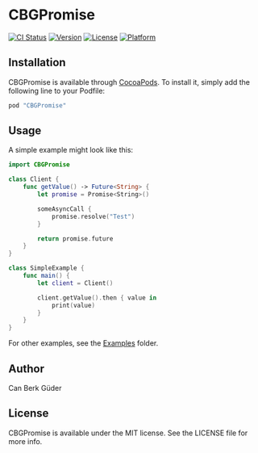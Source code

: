 # CBGPromise

[![CI Status](https://img.shields.io/circleci/project/cbguder/CBGPromise/master.svg)](https://circleci.com/gh/cbguder/CBGPromise/tree/master)
[![Version](https://img.shields.io/cocoapods/v/CBGPromise.svg?style=flat)](http://cocoapods.org/pods/CBGPromise)
[![License](https://img.shields.io/cocoapods/l/CBGPromise.svg?style=flat)](http://cocoapods.org/pods/CBGPromise)
[![Platform](https://img.shields.io/cocoapods/p/CBGPromise.svg?style=flat)](http://cocoapods.org/pods/CBGPromise)

## Installation

CBGPromise is available through [CocoaPods](http://cocoapods.org). To install it, simply add the following line to your Podfile:

```ruby
pod "CBGPromise"
```

## Usage

A simple example might look like this:

```swift
import CBGPromise

class Client {
    func getValue() -> Future<String> {
        let promise = Promise<String>()

        someAsyncCall {
            promise.resolve("Test")
        }

        return promise.future
    }
}

class SimpleExample {
    func main() {
        let client = Client()

        client.getValue().then { value in
            print(value)
        }
    }
}
```

For other examples, see the [Examples](https://github.com/cbguder/CBGPromise/tree/master/Examples) folder.

## Author

Can Berk Güder

## License

CBGPromise is available under the MIT license. See the LICENSE file for more info.
